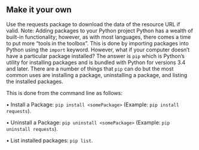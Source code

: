 ## Make it your own

Use the requests package to download the data of the resource URL if valid.
Note: Adding packages to your Python project
Python has a wealth of built-in functionality; however, as with most languages, there comes a time to put more “tools in the toolbox”. This is done by importing packages into Python using the `import` keyword. However, what if your computer doesn’t have a particular package installed? The answer is `pip` which is Python’s utility for installing packages and is bundled with Python for versions 3.4 and later. There are a number of things that `pip` can do but the most common uses are installing a package, uninstalling a package, and listing the installed packages.

This is done from the command line as follows:

• Install a Package: `pip install <somePackage>` (Example: `pip install requests`).

• Uninstall a Package: `pip uninstall <somePackage>` (Example: `pip uninstall requests`).

• List installed packages: `pip list`.
